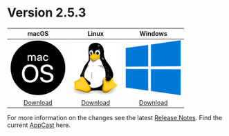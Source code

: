 # Version 2.5.3

| macOS | Linux | Windows |
| :---------: | :---------: | :---------: |
| [![](assets/macos.png)](downloads/2.5.3/metadata.zip) | [![](assets/linux.png)](downloads/2.5.3/metadata.zip) | [![](assets/windows.png)](downloads/2.5.3/metadata.zip) |
| [Download](downloads/2.5.3/metadata-2.5.3.zip) | [Download](downloads/2.5.3/metadata-2.5.3.zip) | [Download](downloads/2.5.3/metadata-2.5.3.zip)|

For more information on the changes see the latest [Release Notes](release-notes/2.5.3/release_notes.html).
Find the current [AppCast](appcast.xml) here.

